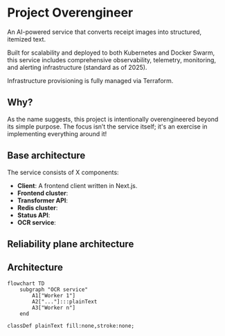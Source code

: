 # Project Overengineer
An AI-powered service that converts receipt images into structured, itemized text. 

Built for scalability and deployed to both Kubernetes and Docker Swarm, this service includes comprehensive observability, telemetry, monitoring, and alerting infrastructure (standard as of 2025).

Infrastructure provisioning is fully managed via Terraform.

## Why?
As the name suggests, this project is intentionally overengineered beyond its simple purpose. The focus isn’t the service itself; it's an exercise in implementing everything around it!

## Base architecture
The service consists of X components:

- **Client**: A frontend client written in Next.js.
- **Frontend cluster**: 
- **Transformer API**:
- **Redis cluster**:
- **Status API**: 
- **OCR service**:


## Reliability plane architecture


## Architecture
```mermaid
flowchart TD
    subgraph "OCR service"
        A1["Worker 1"]
        A2["..."]:::plainText
        A3["Worker n"]
    end

classDef plainText fill:none,stroke:none;
```
